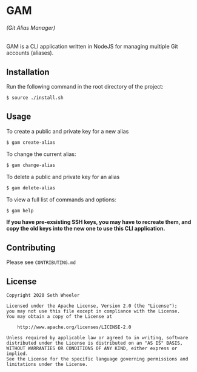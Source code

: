 # GAM
###### (Git Alias Manager)
GAM is a CLI application written in NodeJS for managing multiple Git accounts (aliases).

## Installation
Run the following command in the root directory of the project:
```bash
$ source ./install.sh
```

## Usage
To create a public and private key for a new alias
```bash
$ gam create-alias
```
To change the current alias:
```bash
$ gam change-alias
```
To delete a public and private key for an alias
```bash
$ gam delete-alias
```
To view a full list of commands and options:
```bash
$ gam help
```

****If you have pre-exsisting SSH keys, you may have to recreate them, and copy
the old keys into the new one to use this CLI application.****

## Contributing
Please see `CONTRIBUTING.md`

## License
```
Copyright 2020 Seth Wheeler

Licensed under the Apache License, Version 2.0 (the "License");
you may not use this file except in compliance with the License.
You may obtain a copy of the License at

    http://www.apache.org/licenses/LICENSE-2.0

Unless required by applicable law or agreed to in writing, software
distributed under the License is distributed on an "AS IS" BASIS,
WITHOUT WARRANTIES OR CONDITIONS OF ANY KIND, either express or implied.
See the License for the specific language governing permissions and
limitations under the License.
```
